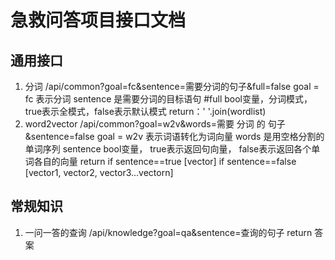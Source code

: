 # 急救问答项目接口文档
## 通用接口
1. 分词
    /api/common?goal=fc&sentence=需要分词的句子&full=false
    goal = fc 表示分词
    sentence 是需要分词的目标语句
    #full bool变量，分词模式，true表示全模式，false表示默认模式
    return：' '.join(wordlist)
2. word2vector
   /api/common?goal=w2v&words=需要 分词 的 句子&sentence=false
   goal = w2v 表示词语转化为词向量
   words 是用空格分割的单词序列
   sentence bool变量， true表示返回句向量， false表示返回各个单词各自的向量
   return if sentence==true [vector]
   if sentence==false [vector1, vector2, vector3...vectorn]
## 常规知识
1. 一问一答的查询
    /api/knowledge?goal=qa&sentence=查询的句子
    return 答案